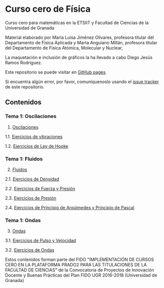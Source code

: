 # Curso cero de Física

Curso cero para matemáticas en la ETSIIT y Facultad de Ciencias de la Universidad de Granada

Material elaborado por 	María Luisa Jiménez Olivares, profesora titular del Departamento de Física Aplicada y Marta Anguiano Millán, profesora titular del Departamento de Física Atómica, Molecular y Nuclear,

La maquetación e inclusión de gráficos la ha llevado a cabo Diego Jesús Ramos Rodríguez.

Este repositorio se puede visitar en [GitHub pages](https://cursos-0-fc-ugr.github.io/Fisica).

Si encuentra algún error, por favor, comuníquenoslo usando el [issue tracker](https://github.com/cursos-0-fc-ugr/Fisica/issues) de este repositorio.

## Contenidos

### Tema 1: Oscilaciones
1. [Oscilaciones](Oscilaciones/oscilaciones_teoría.html)

1.1. [Ejercicios de vibraciones](Oscilaciones/oscilaciones-1.html)

1.2. [Ejercicios de Ley de Hooke](Oscilaciones/oscilaciones-2.html)

### Tema 1: Fluidos
2. [Fluidos](Fluidos/fluidos_teoría.html)

2.1. [Ejercicios de Densidad](Fluidos/fluidos-1.html)

2.2. [Ejercicios de Fuerza y Presión](Fluidos/fluidos-2.html)

2.3. [Ejercicios de Presión](Fluidos/fluidos-3.html)

2.4. [Ejercicios de Principio de Arqúimedes y Principio de Pascal](Fluidos/fluidos-4.html)

### Tema 1: Ondas
3. [Ondas](Ondas/ondas.html)

3.1. [Ejercicios de Pulso y Velocidad](Ondas/ondas-1.html)

3.2. [Ejercicios de Ondas](Ondas/ondas-2.html)

Estos contenidos forman parte del FIDO "IMPLEMENTACIÓN DE CURSOS CERO EN LA PLATAFORMA PRADO2 PARA LAS TITULACIONES DE LA FACULTAD DE CIENCIAS" de la Convocatoria de Proyectos de Innovación Docente y Buenas Prácticas del Plan FIDO UGR 2016-2018 (Universidad de Granada)
